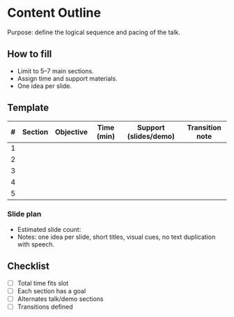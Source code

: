 # Content Outline
Purpose: define the logical sequence and pacing of the talk.

## How to fill
- Limit to 5–7 main sections.
- Assign time and support materials.
- One idea per slide.

## Template
| # | Section | Objective | Time (min) | Support (slides/demo) | Transition note |
|---|----------|------------|-------------|------------------------|-----------------|
| 1 | <!-- TODO --> | <!-- TODO --> | <!-- TODO --> | <!-- TODO --> | <!-- TODO --> |
| 2 | <!-- TODO --> | <!-- TODO --> | <!-- TODO --> | <!-- TODO --> | <!-- TODO --> |
| 3 | <!-- TODO --> | <!-- TODO --> | <!-- TODO --> | <!-- TODO --> | <!-- TODO --> |
| 4 | <!-- TODO --> | <!-- TODO --> | <!-- TODO --> | <!-- TODO --> | <!-- TODO --> |
| 5 | <!-- TODO --> | <!-- TODO --> | <!-- TODO --> | <!-- TODO --> | <!-- TODO --> |

### Slide plan
- Estimated slide count: <!-- TODO -->
- Notes: one idea per slide, short titles, visual cues, no text duplication with speech.

## Checklist
- [ ] Total time fits slot
- [ ] Each section has a goal
- [ ] Alternates talk/demo sections
- [ ] Transitions defined

